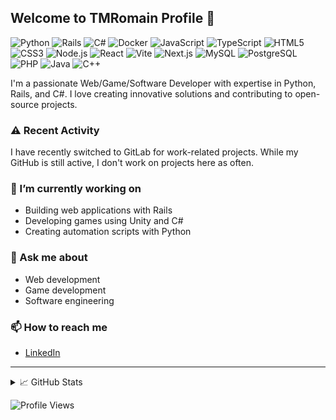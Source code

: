 ## Welcome to TMRomain Profile 🌸
![Python](https://img.shields.io/badge/-Python-333333?style=flat&logo=python) ![Rails](https://img.shields.io/badge/-Rails-333333?style=flat&logo=ruby-on-rails) ![C#](https://img.shields.io/badge/-C%23-333333?style=flat&logo=c-sharp) ![Docker](https://img.shields.io/badge/-Docker-333333?style=flat&logo=docker) ![JavaScript](https://img.shields.io/badge/-JavaScript-333333?style=flat&logo=javascript) ![TypeScript](https://img.shields.io/badge/-TypeScript-333333?style=flat&logo=typescript) ![HTML5](https://img.shields.io/badge/-HTML5-333333?style=flat&logo=html5) ![CSS3](https://img.shields.io/badge/-CSS3-333333?style=flat&logo=css3) ![Node.js](https://img.shields.io/badge/-Node.js-333333?style=flat&logo=node.js) ![React](https://img.shields.io/badge/-React-333333?style=flat&logo=react) ![Vite](https://img.shields.io/badge/-Vite-333333?style=flat&logo=vite) ![Next.js](https://img.shields.io/badge/-Next.js-333333?style=flat&logo=next.js) ![MySQL](https://img.shields.io/badge/-MySQL-333333?style=flat&logo=mysql) ![PostgreSQL](https://img.shields.io/badge/-PostgreSQL-333333?style=flat&logo=postgresql) ![PHP](https://img.shields.io/badge/-PHP-333333?style=flat&logo=php) ![Java](https://img.shields.io/badge/-Java-333333?style=flat&logo=java) ![C++](https://img.shields.io/badge/-C++-333333?style=flat&logo=c%2B%2B)

I'm a passionate Web/Game/Software Developer with expertise in Python, Rails, and C#. I love creating innovative solutions and contributing to open-source projects.

### ⚠️ Recent Activity

I have recently switched to GitLab for work-related projects. While my GitHub is still active, I don't work on projects here as often.

### 🔭 I’m currently working on

- Building web applications with Rails
- Developing games using Unity and C#
- Creating automation scripts with Python

### 💬 Ask me about

- Web development
- Game development
- Software engineering

### 📫 How to reach me

- [LinkedIn](https://www.linkedin.com/in/romain-dubard-49396527a/)

---

<details>
  <summary>📈 GitHub Stats</summary>
  
  ![Anurag's GitHub stats](https://github-readme-stats.vercel.app/api?username=TMRomain&show_icons=true&theme=cobalt&hide_rank=true) 
  ![Top Langs](https://github-readme-stats.vercel.app/api/top-langs/?username=TMRomain&layout=compact&theme=radical) 
  ![GitHub Streak](https://github-readme-streak-stats.herokuapp.com/?user=TMRomain&theme=dark)
</details>

![Profile Views](https://komarev.com/ghpvc/?username=TMRomain&color=blue)